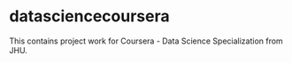 # datasciencecoursera
This contains project work for Coursera - Data Science Specialization from JHU.
